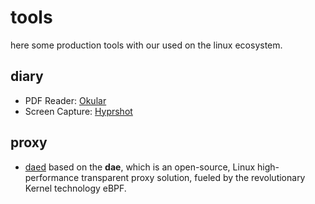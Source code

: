 # tools

here some production tools with our used on the linux ecosystem.

## diary

- PDF Reader: [Okular](https://okular.kde.org/)
- Screen Capture: [Hyprshot](https://github.com/Gustash/Hyprshot)

## proxy

- [daed](https://github.com/daeuniverse/daed) based on the **dae**, which is an open-source, Linux high-performance transparent proxy solution, fueled by the revolutionary Kernel technology eBPF.

